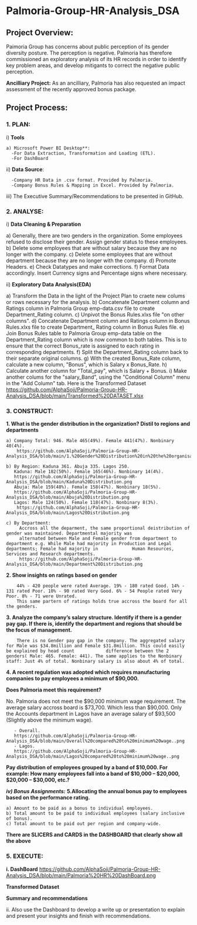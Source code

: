 # Palmoria-Group-HR-Analysis_DSA
## Project Overview:
Paimoria Group has concerns about public perception of its gender diversity posture. The perception is negative. 
Palmoria has therefore commissioned an exploratory analysis of its HR records in order to identify key problem areas, 
and develop mitigants to correct the negative public perception.

**Ancilliary Project:** As an ancilliary, Palmoria has also requested an impact assessment of the recently 
approved bonus package.

## Project Process: 
### 1.	PLAN:
i)	**Tools**

    a) Microsoft Power BI Desktop**: 
      -For Data Extraction, Transformation and Loading (ETL).
      -For DashBoard
      
ii)	**Data Source**:

      -Company HR Data in .csv format. Provided by Palmoria.
      -Company Bonus Rules & Mapping in Excel. Provided by Palmoria.

iii) The Executive Summary/Recommendations to be presented in GitHub.

### 2.	ANALYSE:
i)	**Data Cleaning & Preparation**

a) Generally, there are two genders in the organization. Some employees refused to disclose their gender. 
    Assign <Nonbinary> gender status to these employees.
b) Delete some employees that are without salary because they are no longer with the company. 
c) Delete some employees that are without department because they are no longer with the company. 
d) Promote Headers.
e) Check Datatypes and make corrections.
f) Format Data accordingly. Insert Currency signs and Percentage signs where necessary.

ii) **Exploratory Data Analysis(EDA)**

a) Transform the Data in the light of the Project Plan to craete new colums or rows necessary for 
    the analysis.
b) Concatenate Department column and Ratings column in Palmoria Group emp-data.csv file to create 
       Department_Rating column.
c) Unpivot the Bonus Rules.xlxs file "on other columns".
d) Concatenate Department column and Ratings column in Bonus Rules.xlxs file to create Department_
    Rating column in Bonus Rules file.
e) Join Bonus Rules table to Palmoria Group emp-data table on the Department_Rating column which is 
    now common to both tables. 
    This is to ensure that the correct Bonus_rate is assigned to each rating in corresponding departments.
f) Split the Department_Rating column back to their separate original columns.
g) With the created Bonus_Rate column, calculate a new column, "Bonus", which is Salary x Bonus_Rate. 
h) Calculate another column for "Total_pay", which is Salary + Bonus.
i) Make another colums for the "salary_Band", using the "Conditional Column" menu in the "Add Column" tab.
  Here is the Transformed Dataset
    https://github.com/AlphaSoji/Palmoria-Group-HR-Analysis_DSA/blob/main/Transformed%20DATASET.xlsx
    
### 3.	CONSTRUCT:

   **1.	What is the gender distribution in the organization? Distil to regions and departments**

    a) Company Total: 946. Male 465(49%). Female 441(47%). Nonbinary 40(4%).
        https://github.com/AlphaSoji/Palmoria-Group-HR-Analysis_DSA/blob/main/1.%20Gender%20Distribution%20in%20the%20organisation.png
       
    b) By Region: Kaduna 361. Abuja 335. Lagos 250.
       Kaduna: Male 182(50%). Female 165(46%). Nonbinary 14(4%).
       https://github.com/AlphaSoji/Palmoria-Group-HR-Analysis_DSA/blob/main/Kaduna%20Distribution.png
       Abuja: Male 159(48%). Female 158(47%). Nonbinary 18(5%).
       https://github.com/AlphaSoji/Palmoria-Group-HR-Analysis_DSA/blob/main/Abuja%20Distribution.png
       Lagos: Male 124(50%). Female 118(47%). Nonbinary 8(3%).
        https://github.com/AlphaSoji/Palmoria-Group-HR-Analysis_DSA/blob/main/Lagos%20Distribution.png

    c) By Department:
         Accross all the deparment, the same proportional deistribution of gender was maintained. Departmental majority was 
         alternated between Male and Female gender from department to department e.g. While Male had majority in Production and Legal departments; Female had majority in             Human Resources, Services and Research departments.
         https://github.com/AlphaSoji/Palmoria-Group-HR-Analysis_DSA/blob/main/Department%20Distribution.png
    
   **2.	Show insights on ratings based on gender**

        44% - 420 people were rated Average. 19% - 180 rated Good. 14% - 131 rated Poor. 10% - 90 rated Very Good. 6% - 54 People rated Very Poor. 8% - 71 were Unrated.
        This same partern of ratings holds true accross the board for all the genders. 

   **3.	Analyze the company’s salary structure. Identify if there is a gender pay gap. 
        If there is, identify the department and regions that should be the focus of management.**

        There is no Gender pay gap in the company. The aggregated salary for Male was $34.8million and Female $31.8million. This could easily be explained by head count            difference between the 2 genders( Male: 465. Female: 441). The same applies to the Nonbinary staff: Just 4% of total. Nonbinary salary is also about 4% of total.
        
   **4.	A recent regulation was adopted which requires manufacturing companies to pay employees a minimum of $90,000.**

   **Does Palmoria meet this requirement?**

   No. Palmoria does not meet the $90,000 minimum wage requirement. The average salary accross board is $73,700. Which less than $90,000. Only the Accounts department in      Lagos have an average salary of $93,500 (Slightly above the minimum wage).
       
       - Overall.
       https://github.com/AlphaSoji/Palmoria-Group-HR-Analysis_DSA/blob/main/Overall%20compared%20to%20minimum%20wage..png
       - Lagos.
       https://github.com/AlphaSoji/Palmoria-Group-HR-Analysis_DSA/blob/main/Lagos%20compared%20to%20minimum%20wage..png
        
   **Pay distribution of employees grouped by a band of $10,000. For example: How many employees fall into a band of $10,000 – $20,000, 
       $20,000 – $30,000, etc.?**

***iv)	Bonus Assignments:***
    **5.Allocating the annual bonus pay to employees based on the performance rating.** 
   
    a) Amount to be paid as a bonus to individual employees.
    b) Total amount to be paid to individual employees (salary inclusive of bonus).
    c) Total amount to be paid out per region and company-wide.

   **There are SLICERS and CARDS in the DASHBOARD that clearly show all the above**

### 5.	EXECUTE:
**i.  DashBoard** 
https://github.com/AlphaSoji/Palmoria-Group-HR-Analysis_DSA/blob/main/Palmoria%20HR%20DashBoard.png

**Transformed Dataset**

**Summary and recommendations**

ii. Also use the Dashboard to develop a write up or presentation to explain and present your insights and finish with recommendations.
